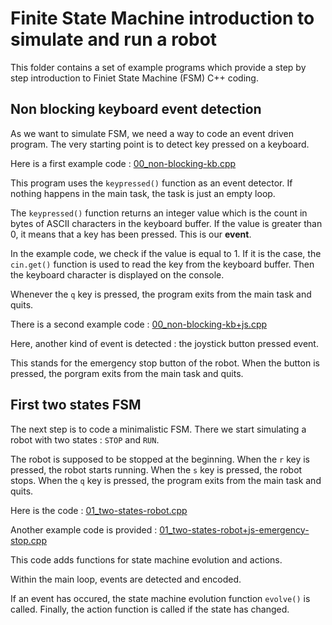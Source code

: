 # Finite State Machine introduction to simulate and run a robot

This folder contains a set of example programs which provide a step by step
introduction to Finiet State Machine (FSM) C++ coding.

## Non blocking keyboard event detection

As we want to simulate FSM, we need a way to code an event driven program. The
very starting point is to detect key pressed on a keyboard.

Here is a first example code : [00_non-blocking-kb.cpp](./00_non-blocking-kb.cpp)

This program uses the `keypressed()` function as an event detector.
If nothing happens in the main task, the task is just an empty loop.

The `keypressed()` function returns an integer value which is the count in bytes
of ASCII characters in the keyboard buffer. If the value is greater than 0, it
means that a key has been pressed. This is our **event**.

In the example code, we check if the value is equal to 1. If it is the case, the
`cin.get()` function is used to read the key from the keyboard buffer. Then the
keyboard character is displayed on the console.

Whenever the `q` key is pressed, the program exits from the main task and quits.

There is a second example code :
[00_non-blocking-kb+js.cpp](./00_non-blocking-kb+js.cpp)

Here, another kind of event is detected : the joystick button pressed event.

This stands for the emergency stop button of the robot. When the button is
pressed, the porgram exits from the main task and quits.

## First two states FSM

The next step is to code a minimalistic FSM. There we start simulating a
robot with two states : `STOP` and `RUN`.

The robot is supposed to be stopped at the beginning.
When the `r` key is pressed, the robot starts running. 
When the `s` key is pressed, the robot stops.
When the `q` key is pressed, the program exits from the main task and quits.

Here is the code : [01_two-states-robot.cpp](./01_two-states-robot.cpp)

Another example code is provided :
[01_two-states-robot+js-emergency-stop.cpp](./01_two-states-robot+js-emergeny-stop.cpp)

This code adds functions for state machine evolution and actions.

Within the main loop, events are detected and encoded.

If an event has occured, the state machine evolution function `evolve()` is
called. Finally, the action function is called if the state has changed.